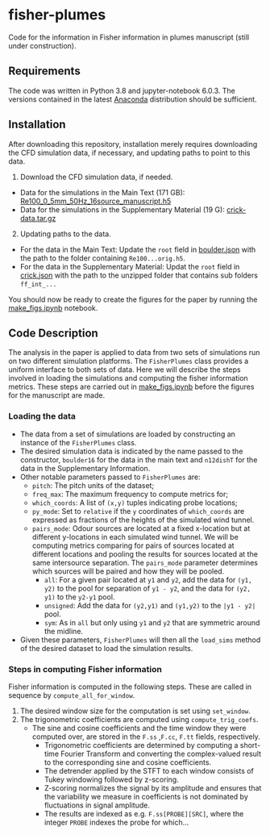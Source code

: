 # fisher-plumes
Code for the information in Fisher information in plumes manuscript (still under construction).
## Requirements
The code was written in Python 3.8 and jupyter-notebook 6.0.3. The versions contained in the latest [Anaconda](anaconda.com) distribution should be sufficient.

## Installation
After downloading this repository, installation merely requires downloading the CFD simulation data, if necessary, and updating paths to point to this data.

1. Download the CFD simulation data, if needed.
- Data for the simulations in the Main Text (171 GB): [Re100_0_5mm_50Hz_16source_manuscript.h5](https://www.dropbox.com/s/p3bbuq4r84nrrr2/Re100_0_5mm_50Hz_16source_manuscript.h5?dl=0)
- Data for the simulations in the Supplementary Material (19 G): [crick-data.tar.gz](https://www.dropbox.com/s/4t2h3dg11oq14vg/crick-data.tar.gz?dl=0)
2. Updating paths to the data.
- For the data in the Main Text: Update the `root` field in [boulder.json](boulder.json) with the path to the folder containing `Re100...orig.h5`.
- For the data in the Supplementary Material: Updat the `root` field in [crick.json](crick.json) with the path to the unzipped folder that contains sub folders `ff_int_...`

You should now be ready to create the figures for the paper by running  the [make_figs.ipynb](make_figs.ipynb) notebook.

## Code Description
The analysis in the paper is applied to data from two sets of simulations run on two different simulation platforms.
The `FisherPlumes` class provides a uniform interface to both sets of data.
Here we will describe the steps involved in loading the simulations and computing the fisher information metrics.
These steps are carried out in [make_figs.ipynb](make_figs.ipynb) before the figures for the manuscript are made.
### Loading the data
- The data from a set of simulations are loaded by constructing an instance of the `FisherPlumes` class.
- The desired simulation data is indicated by the name passed to the constructor, `boulder16` for the data in the main text and `n12dishT` for the data in the Supplementary Information.
- Other notable parameters passed to `FisherPlumes` are:
  - `pitch`: The pitch units of the dataset;
  - `freq_max`: The maximum frequency to compute metrics for;
  - `which_coords`: A list of `(x,y)` tuples indicating probe locations;
  - `py_mode`: Set to `relative` if the `y` coordinates of `which_coords` are expressed as fractions of the heights of the simulated wind tunnel.
  - `pairs_mode`: Odour sources are located at a fixed x-location but at different y-locations in each simulated wind tunnel. We will be computing metrics comparing for pairs of sources located at different locations and pooling the results for sources located at the same intersource separation. The `pairs_mode` parameter determines which sources will be paired and how they will be pooled.
	- `all`: For a given pair located at `y1` and `y2`, add the data for `(y1, y2)` to the pool for separation of `y1 - y2`, and the data for `(y2, y1)` to the `y2-y1` pool.
	- `unsigned`: Add the data for `(y2,y1)` and `(y1,y2)` to the `|y1 - y2|` pool.
	- `sym`: As in `all` but only using `y1` and `y2` that are symmetric around the midline.
- Given these parameters, `FisherPlumes` will then all the `load_sims` method of the desired dataset to load the simulation results.

### Steps in computing Fisher information
Fisher information is computed in the following steps. These are called in sequence by `compute_all_for_window`.
1. The desired window size for the computation is set using `set_window`.
2. The trigonometric coefficients are computed using `compute_trig_coefs`.
   - The sine and cosine coefficients and the time window they were computed over, are stored in the `F.ss` ,`F.cc`, `F.tt` fields, respectively. 
     - Trigonometric coefficients are determined by computing a short-time Fourier Transform and converting the complex-valued result to the corresponding sine and cosine coefficients.
	 - The detrender applied by the STFT to each window consists of Tukey windowing followed by z-scoring.
     - Z-scoring normalizes the signal by its amplitude and ensures that the variability we measure in coefficients is not dominated by fluctuations in signal amplitude.
	 - The results are indexed as e.g. `F.ss[PROBE][SRC]`, where the integer `PROBE` indexes the probe for which...
   
